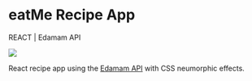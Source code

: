 # eatMe Recipe App

REACT | Edamam API

<img src="src/img/screenshot.png" />

React recipe app using the [Edamam API](https://developer.edamam.com/) with CSS neumorphic effects. 
